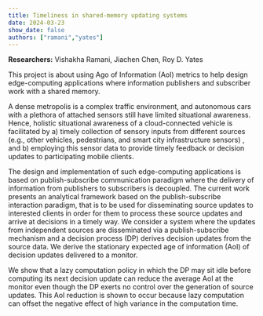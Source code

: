 ```yaml
---
title: Timeliness in shared-memory updating systems
date: 2024-03-23
show_date: false
authors: ["ramani","yates"]
---
```


**Researchers:** Vishakha Ramani, Jiachen Chen, Roy D. Yates

This project is about using Ago of Information (AoI) metrics to help design edge-computing applications where information publishers and subscriber work with a shared memory.

<!-- more -->

A dense metropolis is a complex traffic environment, and autonomous cars with a plethora of attached sensors still have limited situational awareness. Hence, holistic situational awareness of a cloud-connected vehicle is facilitated by a) timely collection of sensory inputs from different sources (e.g., other vehicles, pedestrians, and smart city infrastructure sensors) , and b) employing this sensor data to provide timely feedback or decision updates to participating mobile clients.

The design and implementation of such edge-computing applications is based on publish-subscribe communication paradigm where the delivery of information from publishers to subscribers is decoupled. The current work presents an analytical framework based on the publish-subscribe interaction paradigm, that is to be used for disseminating source updates to interested clients in order for them to process these source updates and arrive at decisions in a timely way. We consider a system where the updates from independent sources are disseminated via a publish-subscribe mechanism and a decision process (DP) derives decision updates from the source data. We derive the stationary expected age of information (AoI) of decision updates delivered to a monitor.

We show that a lazy computation policy in which the DP may sit idle before computing its next decision update can reduce the average AoI at the monitor even though the DP exerts no control over the generation of source updates. This AoI reduction is shown to occur because lazy computation can offset the negative effect of high variance in the computation time.

